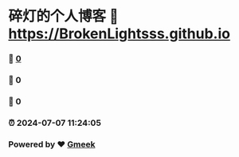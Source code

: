 # 碎灯的个人博客 :link: https://BrokenLightsss.github.io 
### :page_facing_up: [0](https://BrokenLightsss.github.io/tag.html) 
### :speech_balloon: 0 
### :hibiscus: 0 
### :alarm_clock: 2024-07-07 11:24:05 
### Powered by :heart: [Gmeek](https://github.com/Meekdai/Gmeek)
